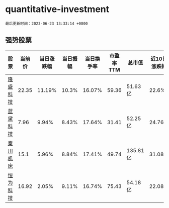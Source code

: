 # quantitative-investment

`最后更新时间：2023-06-23 13:33:14 +0800`

## 强势股票

|股票|当前价|当日涨跌幅|当日振幅|当日换手率|市盈率TTM|总市值|近10日涨跌幅|
|----|----|----|----|----|----|----|----|
|[隆盛科技](https://xueqiu.com/S/SZ300680)|22.35|11.19%|10.3%|16.07%|59.36|51.63亿|22.6%|
|[蓝黛科技](https://xueqiu.com/S/SZ002765)|7.96|9.94%|8.43%|17.64%|31.41|52.25亿|24.76%|
|[秦川机床](https://xueqiu.com/S/SZ000837)|15.1|5.96%|8.84%|17.41%|49.74|135.81亿|31.08%|
|[恒为科技](https://xueqiu.com/S/SH603496)|16.92|2.05%|9.11%|16.74%|75.43|54.18亿|22.08%|
